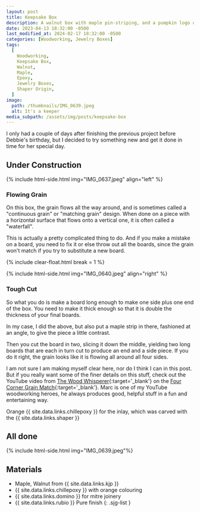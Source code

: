 ```yaml
---
layout: post
title: Keepsake Box
description: A walnut box with maple pin-striping, and a pumpkin logo on the top.
date: 2023-04-13 18:32:00 -0500
last_modified_at: 2024-02-17 18:32:00 -0500
categories: [Woodworking, Jewelry Boxes]
tags:
  [
    Woodworking,
    Keepsake Box,
    Walnut,
    Maple,
    Epoxy,
    Jewelry Boxes,
    Shaper Origin,
  ]
image:
  path: /thumbnails/IMG_0639.jpeg
  alt: It's a keeper
media_subpath: /assets/img/posts/keepsake-box
---
```

I only had a couple of days after finishing the previous project before Debbie's birthday, but I decided to try something new and get it done in time for her special day.

## Under Construction

{% include html-side.html img="IMG_0637.jpeg" align="left" %}

### Flowing Grain

On this box, the grain flows all the way around, and is sometimes called a "continuous grain" or "matching grain" design. When done on a piece with a horizontal surface that flows onto a vertical one, it is often called a "waterfall".

This is actually a pretty complicated thing to do. And if you make a mistake on a board, you need to fix it or else throw out all the boards, since the grain won't match if you try to substitute a new board.

{% include clear-float.html break = 1 %}

{% include html-side.html img="IMG_0640.jpeg" align="right" %}

### Tough Cut

So what you do is make a board long enough to make one side plus one end of the box. You need to make it thick enough so that it is double the thickness of your final boards.

In my case, I did the above, but also put a maple strip in there, fashioned at an angle, to give the piece a little contrast.

Then you cut the board in two, slicing it down the middle, yielding two long boards that are each in turn cut to produce an end and a side piece. If you do it right, the grain looks like it is flowing all around all four sides.

I am not sure I am making myself clear here, nor do I think I can in this post. But if you really want some of the finer details on this stuff, check out the YouTube video from [The Wood Whisperer](https://www.youtube.com/@woodwhisperer){:target='\_blank'} on the [Four Corner Grain Match](https://youtu.be/SUd3I6Kx1Z0?si=ZVx0jnFtcppiO9HG){:target='\_blank'}. Marc is one of my YouTube woodworking heroes, he always produces good, helpful stuff in a fun and entertaining way.

Orange {{ site.data.links.chillepoxy }} for the inlay, which was carved with the {{ site.data.links.shaper }}

## All done

{% include html-side.html img="IMG_0639.jpeg"%}

## Materials

- Maple, Walnut from {{ site.data.links.kjp }}
- {{ site.data.links.chillepoxy }} with orange colouring
- {{ site.data.links.domino }} for mitre joinery
- {{ site.data.links.rubio }} Pure finish
{: .sjg-list }
